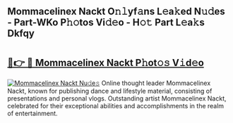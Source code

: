 ## Mommacelinex Nackt O𝚗𝚕yf𝚊ns L𝚎a𝚔ed N𝚞𝚍es - Part-WKo P𝚑𝚘tos Vi𝚍𝚎o - H𝚘𝚝 Part L𝚎a𝚔s Dkfqy

# <h2><a href="http://kf91cq4.oniu.top/?m=Mommacelinex+Nackt">🔗👉 🔴 Mommacelinex Nackt P𝚑ot𝚘𝚜 V𝚒d𝚎o</a></h2>

[![Mommacelinex Nackt Nu𝚍e𝚜](https://i.imgur.com/0qMVB7G.gif)](http://kf91cq4.oniu.top/?m=Mommacelinex+Nackt)
Online thought leader Mommacelinex Nackt, known for publishing dance and lifestyle material, consisting of presentations and personal vlogs. Outstanding artist Mommacelinex Nackt, celebrated for their exceptional abilities and accomplishments in the realm of entertainment.  

